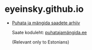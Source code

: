 eyeinsky.github.io
==================

* [Puhata ja mängida saadete arhiiv](http://eyeinsky.github.io/puhata-ja-m%C3%A4ngida.html)

   Saate koduleht: [puhatajamängida.ee](http://xn--puhatajamngida-eib.ee/)

   (Relevant only to Estonians)
